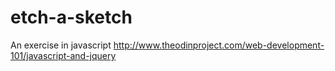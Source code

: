 # etch-a-sketch
An exercise in javascript
http://www.theodinproject.com/web-development-101/javascript-and-jquery

